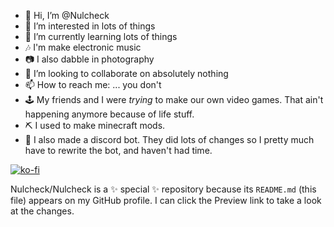- 👋 Hi, I’m @Nulcheck
- 👀 I’m interested in lots of things
- 🌱 I’m currently learning lots of things
- 🎶 I'm make electronic music
- 📷 I also dabble in photography
- 💞️ I’m looking to collaborate on absolutely nothing
- 📫 How to reach me: ... you don't
- 🕹 My friends and I were *trying* to make our own video games. That ain't happening anymore because of life stuff.
- ⛏ I used to make minecraft mods.
- 💬 I also made a discord bot. They did lots of changes so I pretty much have to rewrite the bot, and haven't had time.

[![ko-fi](https://ko-fi.com/img/githubbutton_sm.svg)](https://ko-fi.com/O5O3PC3HL)

Nulcheck/Nulcheck is a ✨ special ✨ repository because its `README.md` (this file) appears on my GitHub profile.
I can click the Preview link to take a look at the changes.
